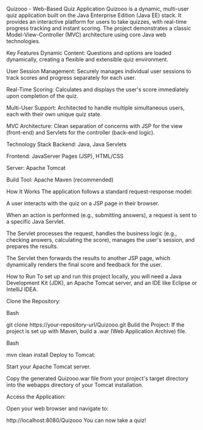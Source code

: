 Quizooo - Web-Based Quiz Application
Quizooo is a dynamic, multi-user quiz application built on the Java Enterprise Edition (Java EE) stack. It provides an interactive platform for users to take quizzes, with real-time progress tracking and instant scoring. The project demonstrates a classic Model-View-Controller (MVC) architecture using core Java web technologies.

Key Features
Dynamic Content: Questions and options are loaded dynamically, creating a flexible and extensible quiz environment.

User Session Management: Securely manages individual user sessions to track scores and progress separately for each user.

Real-Time Scoring: Calculates and displays the user's score immediately upon completion of the quiz.

Multi-User Support: Architected to handle multiple simultaneous users, each with their own unique quiz state.

MVC Architecture: Clean separation of concerns with JSP for the view (front-end) and Servlets for the controller (back-end logic).

Technology Stack
Backend: Java, Java Servlets

Frontend: JavaServer Pages (JSP), HTML/CSS

Server: Apache Tomcat

Build Tool: Apache Maven (recommended)

How It Works
The application follows a standard request-response model:

A user interacts with the quiz on a JSP page in their browser.

When an action is performed (e.g., submitting answers), a request is sent to a specific Java Servlet.

The Servlet processes the request, handles the business logic (e.g., checking answers, calculating the score), manages the user's session, and prepares the results.

The Servlet then forwards the results to another JSP page, which dynamically renders the final score and feedback for the user.

How to Run
To set up and run this project locally, you will need a Java Development Kit (JDK), an Apache Tomcat server, and an IDE like Eclipse or IntelliJ IDEA.

Clone the Repository:

Bash

git clone https://your-repository-url/Quizooo.git
Build the Project: If the project is set up with Maven, build a .war (Web Application Archive) file.

Bash

mvn clean install
Deploy to Tomcat:

Start your Apache Tomcat server.

Copy the generated Quizooo.war file from your project's target directory into the webapps directory of your Tomcat installation.

Access the Application:

Open your web browser and navigate to:

http://localhost:8080/Quizooo
You can now take a quiz!
